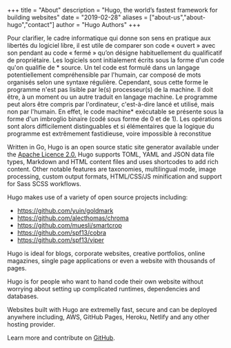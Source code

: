 +++
title = "About"
description = "Hugo, the world’s fastest framework for building websites"
date = "2019-02-28"
aliases = ["about-us","about-hugo","contact"]
author = "Hugo Authors"
+++


Pour clarifier, le cadre informatique qui donne son sens en pratique aux libertés du logiciel libre, il est utile de comparer son code « ouvert » avec son pendant au code « fermé » qu’on désigne habituellement du qualificatif de propriétaire. Les logiciels sont initialement écrits sous la forme d'un code qu'on qualifie de * source. Un tel code est formulé dans un langage potentiellement compréhensible par l'humain, car composé de mots organisés selon une syntaxe régulière. Cependant, sous cette forme le programme n'est pas lisible par le(s) processeur(s) de la machine. Il doit être, à un moment ou un autre traduit en langage machine. Le programme peut alors être compris par l'ordinateur, c'est-à-dire lancé et utilisé, mais non par l'humain. En effet, le code machine* exécutable se présente sous la forme d'un imbroglio binaire (codé sous forme de 0 et de 1). Les opérations sont alors difficilement distinguables et si élémentaires que la logique du programme est extrêmement fastidieuse, voire impossible à reconstitue

Written in Go, Hugo is an open source static site generator available under the [Apache Licence 2.0.](https://github.com/gohugoio/hugo/blob/master/LICENSE) Hugo supports TOML, YAML and JSON data file types, Markdown and HTML content files and uses shortcodes to add rich content. Other notable features are taxonomies, multilingual mode, image processing, custom output formats, HTML/CSS/JS minification and support for Sass SCSS workflows.

Hugo makes use of a variety of open source projects including:

* https://github.com/yuin/goldmark
* https://github.com/alecthomas/chroma
* https://github.com/muesli/smartcrop
* https://github.com/spf13/cobra
* https://github.com/spf13/viper

Hugo is ideal for blogs, corporate websites, creative portfolios, online magazines, single page applications or even a website with thousands of pages.

Hugo is for people who want to hand code their own website without worrying about setting up complicated runtimes, dependencies and databases.

Websites built with Hugo are extremelly fast, secure and can be deployed anywhere including, AWS, GitHub Pages, Heroku, Netlify and any other hosting provider.

Learn more and contribute on [GitHub](https://github.com/gohugoio).



